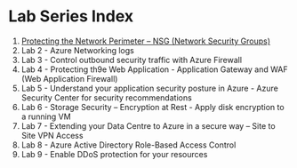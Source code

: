 # Lab Series Index

1. [Protecting the Network Perimeter – NSG (Network Security Groups)](Lab-01-NSG.md)
2. Lab 2 - Azure Networking logs
3. Lab 3 - Control outbound security traffic with Azure Firewall
4. Lab 4 - Protecting th9e Web Application - Application Gateway and WAF (Web Application Firewall)
5. Lab 5 - Understand your application security posture in Azure - Azure Security Center for security recommendations
6. Lab 6 - Storage Security – Encryption at Rest - Apply disk encryption to a running VM
7. Lab 7 - Extending your Data Centre to Azure in a secure way – Site to Site VPN Access
8. Lab 8 - Azure Active Directory Role-Based Access Control
9. Lab 9 - Enable DDoS protection for your resources
